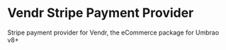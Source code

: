# Vendr Stripe Payment Provider

Stripe payment provider for Vendr, the eCommerce package for Umbrao v8+